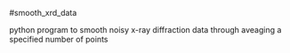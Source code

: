 #smooth_xrd_data

python program to smooth noisy x-ray diffraction data through aveaging a specified number of points
